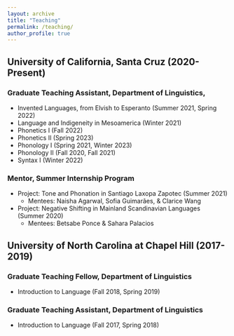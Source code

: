 ```yaml
---
layout: archive
title: "Teaching"
permalink: /teaching/
author_profile: true
---
```

<!-- 
{% include base_path %}

{% for post in site.teaching reversed %}
  {% include archive-single.html %}
{% endfor %} -->
## University of California, Santa Cruz (2020-Present)
### Graduate Teaching Assistant, Department of Linguistics,
- Invented Languages, from Elvish to Esperanto (Summer 2021, Spring 2022)
- Language and Indigeneity in Mesoamerica (Winter 2021)
- Phonetics I (Fall 2022)
- Phonetics II (Spring 2023)
- Phonology I (Spring 2021, Winter 2023)
- Phonology II (Fall 2020, Fall 2021)
- Syntax I (Winter 2022)

### Mentor, Summer Internship Program

- Project: Tone and Phonation in Santiago Laxopa Zapotec (Summer 2021)
  - Mentees: Naisha Agarwal, Sofia Guimarães, & Clarice Wang
- Project: Negative Shifting in Mainland Scandinavian Languages (Summer 2020)
  - Mentees: Betsabe Ponce & Sahara Palacios

## University of North Carolina at Chapel Hill (2017-2019)
### Graduate Teaching Fellow, Department of Linguistics
- Introduction to Language (Fall 2018, Spring 2019)

### Graduate Teaching Assistant, Department of Linguistics
- Introduction to Language (Fall 2017, Spring 2018)
